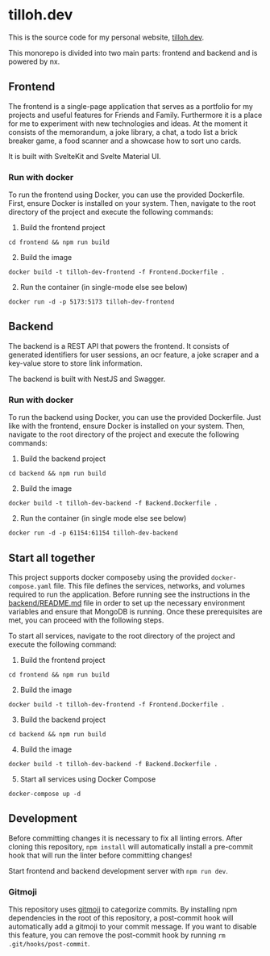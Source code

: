 # tilloh.dev

This is the source code for my personal website, [tilloh.dev](https://tilloh.dev).

This monorepo is divided into two main parts: frontend and backend and is powered by nx.

## Frontend

The frontend is a single-page application that serves as a portfolio for my projects and useful features for Friends and Family. Furthermore it is a place for me to experiment with new technologies and ideas. At the moment it consists of the memorandum, a joke library, a chat, a todo list a brick breaker game, a food scanner and a showcase how to sort uno cards.

It is built with SvelteKit and Svelte Material UI.

### Run with docker

To run the frontend using Docker, you can use the provided Dockerfile. First, ensure Docker is installed on your system. Then, navigate to the root directory of the project and execute the following commands:

1. Build the frontend project

`cd frontend && npm run build`

2. Build the image

`docker build -t tilloh-dev-frontend -f Frontend.Dockerfile .`

2. Run the container (in single-mode else see below)

`docker run -d -p 5173:5173 tilloh-dev-frontend`

## Backend

The backend is a REST API that powers the frontend. It consists of generated identifiers for user sessions, an ocr feature, a joke scraper and a key-value store to store link information.

The backend is built with NestJS and Swagger.

### Run with docker

To run the backend using Docker, you can use the provided Dockerfile. Just like with the frontend, ensure Docker is installed on your system. Then, navigate to the root directory of the project and execute the following commands:

1. Build the backend project

`cd backend && npm run build`

2. Build the image

`docker build -t tilloh-dev-backend -f Backend.Dockerfile .`

2. Run the container (in single mode else see below)

`docker run -d -p 61154:61154 tilloh-dev-backend`

## Start all together

This project supports docker composeby using the provided `docker-compose.yaml` file. This file defines the services, networks, and volumes required to run the application. Before running see the instructions in the [backend/README.md](./backend/README.md#environment-variables) file in order to set up the necessary environment variables and ensure that MongoDB is running. Once these prerequisites are met, you can proceed with the following steps.

To start all services, navigate to the root directory of the project and execute the following command:

1. Build the frontend project

`cd frontend && npm run build`

2. Build the image

`docker build -t tilloh-dev-frontend -f Frontend.Dockerfile .`

3. Build the backend project

`cd backend && npm run build`

4. Build the image

`docker build -t tilloh-dev-backend -f Backend.Dockerfile .`

5. Start all services using Docker Compose

`docker-compose up -d`

## Development

Before committing changes it is necessary to fix all linting errors. After cloning this repository, `npm install` will automatically install a pre-commit hook that will run the linter before committing changes!

Start frontend and backend development server with `npm run dev`.

### Gitmoji

This repository uses [gitmoji](https://gitmoji.dev/) to categorize commits. By installing npm dependencies in the root of this repository, a post-commit hook will automatically add a gitmoji to your commit message. If you want to disable this feature, you can remove the post-commit hook by running `rm .git/hooks/post-commit`.
